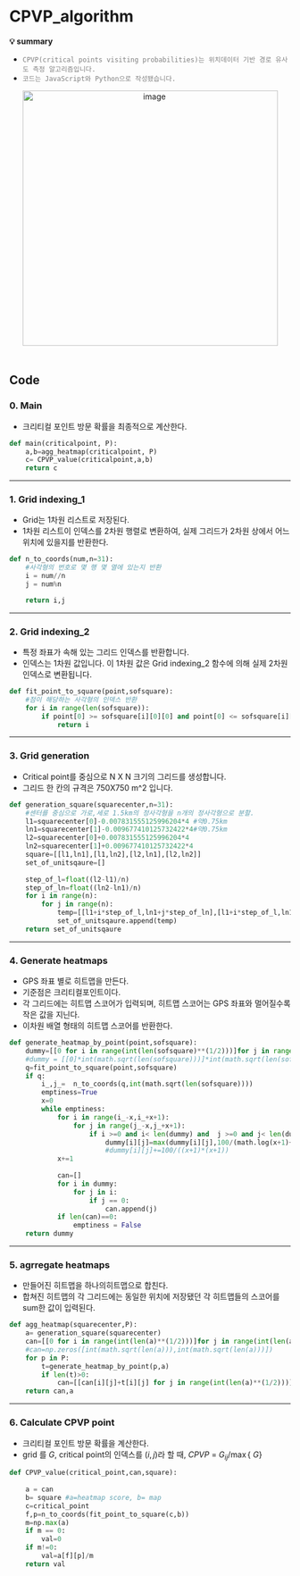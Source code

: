 # CPVP_algorithm
**💡 summary**
<ul><li><code style="color : Gray">CPVP(critical points visiting probabilities)는 위치데이터 기반 경로 유사도 측정 알고리즘입니다.</code></li><li><code style="color : Gray">코드는 JavaScript와 Python으로 작성됐습니다.</code></li></ul>

<p align="center">
<img width="457" alt="image" src="https://github.com/user-attachments/assets/506c15d4-ecf6-4e33-87b0-4bbc334a4dcc">
<p\>
<br>   
<br>   

## Code

### 0. Main
* 크리티컬 포인트 방문 확률을 최종적으로 계산한다.

```python
def main(criticalpoint, P):
    a,b=agg_heatmap(criticalpoint, P)
    c= CPVP_value(criticalpoint,a,b)
    return c
```
---

### 1. Grid indexing_1
* Grid는 1차원 리스트로 저장된다.
* 1차원 리스트이 인덱스를 2차원 행렬로 변환하여, 실제 그리드가 2차원 상에서 어느 위치에 있을지를 반환한다.

```python
def n_to_coords(num,n=31):
    #사각형의 번호로 몇 행 몇 열에 있는지 반환
    i = num//n
    j = num%n

    return i,j
```
---
### 2. Grid indexing_2
* 특정 좌표가 속해 있는 그리드 인덱스를 반환합니다.
* 인덱스는 1차원 값입니다. 이 1차원 값은 Grid indexing_2 함수에 의해 실제 2차원 인덱스로 변환됩니다.

```python
def fit_point_to_square(point,sofsquare):
    #점이 해당하는 사각형의 인덱스 반환
    for i in range(len(sofsquare)):
        if point[0] >= sofsquare[i][0][0] and point[0] <= sofsquare[i][2][0] and  point[1] >= sofsquare[i][0][1] and point[1] <= sofsquare[i][2][1]:
            return i
```
---
### 3. Grid generation
* Critical point를 중심으로 N X N 크기의 그리드를 생성합니다.
* 그리드 한 칸의 규격은 750X750 m^2 입니다.

```python
def generation_square(squarecenter,n=31):
    #센터를 중심으로 가로,세로 1.5km의 정사각형을 n개의 정사각형으로 분할.
    l1=squarecenter[0]-0.007831555125996204*4 #약0.75km
    ln1=squarecenter[1]-0.009677410125732422*4#약0.75km
    l2=squarecenter[0]+0.007831555125996204*4 
    ln2=squarecenter[1]+0.009677410125732422*4
    square=[[l1,ln1],[l1,ln2],[l2,ln1],[l2,ln2]]
    set_of_unitsqaure=[]
    
    step_of_l=float((l2-l1)/n)
    step_of_ln=float((ln2-ln1)/n)
    for i in range(n):
        for j in range(n):
            temp=[[l1+i*step_of_l,ln1+j*step_of_ln],[l1+i*step_of_l,ln1+(j+1)*step_of_ln],[l1+(i+1)*step_of_l,ln1+(j+1)*step_of_ln],[l1+(i+1)*step_of_l,ln1+j*step_of_ln]]
            set_of_unitsqaure.append(temp)
    return set_of_unitsqaure
```
---
### 4. Generate heatmaps
* GPS 좌표 별로 히트맵을 만든다.
* 기준점은 크리티컬포인트이다.
* 각 그리드에는 히트맵 스코어가 입력되며, 히트맵 스코어는 GPS 좌표와 멀어질수록 작은 값을 지닌다.
* 이차원 배열 형태의 히트맵 스코어를 반환한다.

```python
def generate_heatmap_by_point(point,sofsquare):
    dummy=[[0 for i in range(int(len(sofsquare)**(1/2)))]for j in range(int(len(sofsquare)**(1/2)))]
    #dummy = [[0]*int(math.sqrt(len(sofsquare)))]*int(math.sqrt(len(sofsquare)))
    q=fit_point_to_square(point,sofsquare)
    if q:
        i_,j_=  n_to_coords(q,int(math.sqrt(len(sofsquare))))
        emptiness=True
        x=0
        while emptiness:
            for i in range(i_-x,i_+x+1):
                for j in range(j_-x,j_+x+1):
                    if i >=0 and i< len(dummy) and  j >=0 and j< len(dummy):
                        dummy[i][j]=max(dummy[i][j],100/(math.log(x+1)+0.5))
                        #dummy[i][j]+=100/((x+1)*(x+1))
            x+=1
        
            can=[]
            for i in dummy:
                for j in i:
                    if j == 0:
                        can.append(j)
            if len(can)==0:
                emptiness = False
    return dummy
```

---
### 5. agrregate heatmaps
* 만들어진 히트맵을 하나의히트맵으로 합친다.
* 합쳐진 히트맵의 각 그리드에는 동일한 위치에 저장됐던 각 히트맵들의 스코어를 sum한 값이 입력된다.

```python
def agg_heatmap(squarecenter,P):
    a= generation_square(squarecenter)
    can=[[0 for i in range(int(len(a)**(1/2)))]for j in range(int(len(a)**(1/2)))]
    #can=np.zeros([int(math.sqrt(len(a))),int(math.sqrt(len(a)))])
    for p in P:
        t=generate_heatmap_by_point(p,a)
        if len(t)>0:
            can=[[can[i][j]+t[i][j] for j in range(int(len(a)**(1/2)))]for i in range(int(len(a)**(1/2)))]
    return can,a
```

---

### 6. Calculate CPVP point
* 크리티컬 포인트 방문 확률을 계산한다.
* grid 를 $G$, critical point의 인덱스를 $(i,j)$라 할 때, $CPVP\ =\ G_{ij}/\max{\{\ G\}}$ 

```python
def CPVP_value(critical_point,can,square):
    
    a = can
    b= square #a=heatmap score, b= map
    c=critical_point
    f,p=n_to_coords(fit_point_to_square(c,b))
    m=np.max(a)
    if m == 0:
        val=0
    if m!=0:
        val=a[f][p]/m
    return val

```

